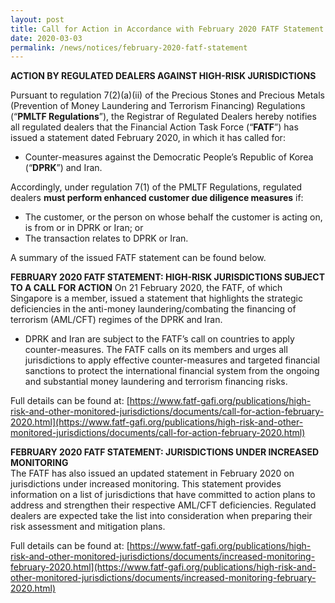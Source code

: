 ```yaml
---
layout: post
title: Call for Action in Accordance with February 2020 FATF Statement
date: 2020-03-03
permalink: /news/notices/february-2020-fatf-statement
---
```


**ACTION BY REGULATED DEALERS AGAINST HIGH-RISK JURISDICTIONS**<br>

Pursuant to regulation 7(2)(a)(ii) of the Precious Stones and Precious Metals (Prevention of Money Laundering and Terrorism Financing) Regulations (“**PMLTF Regulations**”), the Registrar of Regulated Dealers hereby notifies all regulated dealers that the Financial Action Task Force (“**FATF**”) has issued a statement dated February 2020, in which it has called for:
* Counter-measures against the Democratic People’s Republic of Korea (“**DPRK**”) and Iran.

Accordingly, under regulation 7(1) of the PMLTF Regulations, regulated dealers **must perform enhanced customer due diligence measures** if:
* The customer, or the person on whose behalf the customer is acting on, is from or in DPRK or Iran; or
* The transaction relates to DPRK or Iran.

A summary of the issued FATF statement can be found below.

**FEBRUARY 2020 FATF STATEMENT: HIGH-RISK JURISDICTIONS SUBJECT TO A CALL FOR ACTION**
On 21 February 2020, the FATF, of which Singapore is a member, issued a statement that highlights the strategic deficiencies in the anti-money laundering/combating the financing of terrorism (AML/CFT) regimes of the DPRK and Iran.
* DPRK and Iran are subject to the FATF’s call on countries to apply counter-measures. The FATF calls on its members and urges all jurisdictions to apply effective counter-measures and targeted financial sanctions to protect the international financial system from the ongoing and substantial money laundering and terrorism financing risks.

Full details can be found at:
[https://www.fatf-gafi.org/publications/high-risk-and-other-monitored-jurisdictions/documents/call-for-action-february-2020.html](https://www.fatf-gafi.org/publications/high-risk-and-other-monitored-jurisdictions/documents/call-for-action-february-2020.html)

**FEBRUARY 2020 FATF STATEMENT: JURISDICTIONS UNDER INCREASED MONITORING**<br>
The FATF has also issued an updated statement in February 2020 on jurisdictions under increased monitoring. This statement provides information on a list of jurisdictions that have committed to action plans to address and strengthen their respective AML/CFT deficiencies. Regulated dealers are expected take the list into consideration when preparing their risk assessment and mitigation plans. 

Full details can be found at: [https://www.fatf-gafi.org/publications/high-risk-and-other-monitored-jurisdictions/documents/increased-monitoring-february-2020.html](https://www.fatf-gafi.org/publications/high-risk-and-other-monitored-jurisdictions/documents/increased-monitoring-february-2020.html)
